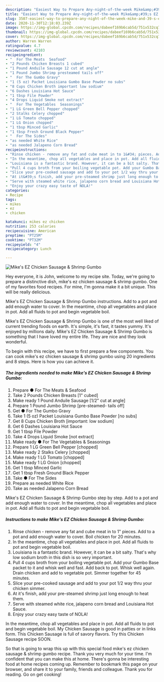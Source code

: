 ```yaml
---
description: "Easiest Way to Prepare Any-night-of-the-week Mike&amp;#39;s EZ Chicken Sausage &amp;amp; Shrimp Gumbo"
title: "Easiest Way to Prepare Any-night-of-the-week Mike&amp;#39;s EZ Chicken Sausage &amp;amp; Shrimp Gumbo"
slug: 3507-easiest-way-to-prepare-any-night-of-the-week-mike-and-39-s-ez-chicken-sausage-and-amp-shrimp-gumbo
date: 2020-11-30T12:18:03.239Z
image: https://img-global.cpcdn.com/recipes/dabeef169b6cab5d/751x532cq70/mikes-ez-chicken-sausage-shrimp-gumbo-recipe-main-photo.jpg
thumbnail: https://img-global.cpcdn.com/recipes/dabeef169b6cab5d/751x532cq70/mikes-ez-chicken-sausage-shrimp-gumbo-recipe-main-photo.jpg
cover: https://img-global.cpcdn.com/recipes/dabeef169b6cab5d/751x532cq70/mikes-ez-chicken-sausage-shrimp-gumbo-recipe-main-photo.jpg
author: Warren Warren
ratingvalue: 4.7
reviewcount: 42103
recipeingredient:
- "  For The Meats  Seafood"
- "2 Pounds Chicken Breasts 1 cubed"
- "1 Pound Anduile Sausage 12 cut at angle"
- "1 Pound Jumbo Shrimp presteamed tails off"
- "  For The Gumbo Gravy"
- "1 (5 oz) Packet Louisiana Gumbo Base Powder no subs"
- "8 Cups Chicken Broth important low sodium"
- "6 Dashes Louisiana Hot Sauce"
- "1 tbsp File Powder"
- "4 Drops Liquid Smoke not extract"
- "  For The Vegetables  Seasonings"
- "1 LG Green Bell Pepper chopped"
- "2 Stalks Celery chopped"
- "1 LG Tomato chopped"
- "1 LG Onion chopped"
- "1 tbsp Minced Garlic"
- "1 tbsp Fresh Ground Black Pepper"
- "  For The Sides"
- "as needed White Rice"
- "as needed Jalapeno Corn Bread"
recipeinstructions:
- "Rinse chicken - remove any fat and cube meat in to 1&#34; pieces. Add to a pot and add enough water to cover. Boil chicken for 20 minutes."
- "In the meantime, chop all vegetables and place in pot. Add all fluids to pot and begin vegetable boil."
- "Louisiana is a fantastic brand. However, it can be a bit salty. That&#39;s why low sodium broth in this dish is so very important."
- "Pull 4 cups broth from your boiling vegetable pot. Add your Gumbo Base packet to it and whisk well and fast. Add back to pot. Whisk well again. Drain chicken and add to vegetable pot. Simmer together for 45 minutes."
- "Slice your pre-cooked sausage and add to your pot 1/2 way thru your chicken simmer."
- "At it&#39;s finish, add your pre-steamed shrimp just long enough to heat them."
- "Serve with steamed white rice, jalapeno corn bread and Louisiana Hot Sauce."
- "Enjoy your crazy easy taste of NOLA!"
categories:
- Recipe
tags:
- mikes
- ez
- chicken

katakunci: mikes ez chicken 
nutrition: 253 calories
recipecuisine: American
preptime: "PT25M"
cooktime: "PT32M"
recipeyield: "4"
recipecategory: Lunch

---
```



![Mike&#39;s EZ Chicken Sausage &amp; Shrimp Gumbo](https://img-global.cpcdn.com/recipes/dabeef169b6cab5d/751x532cq70/mikes-ez-chicken-sausage-shrimp-gumbo-recipe-main-photo.jpg)

Hey everyone, it is John, welcome to my recipe site. Today, we're going to prepare a distinctive dish, mike&#39;s ez chicken sausage &amp; shrimp gumbo. One of my favorites food recipes. For mine, I'm gonna make it a bit unique. This will be really delicious.

Mike&#39;s EZ Chicken Sausage &amp; Shrimp Gumbo instructions. Add to a pot and add enough water to cover. In the meantime, chop all vegetables and place in pot. Add all fluids to pot and begin vegetable boil.

Mike&#39;s EZ Chicken Sausage &amp; Shrimp Gumbo is one of the most well liked of current trending foods on earth. It's simple, it's fast, it tastes yummy. It's enjoyed by millions daily. Mike&#39;s EZ Chicken Sausage &amp; Shrimp Gumbo is something that I have loved my entire life. They are nice and they look wonderful.


To begin with this recipe, we have to first prepare a few components. You can cook mike&#39;s ez chicken sausage &amp; shrimp gumbo using 20 ingredients and 8 steps. Here is how you can achieve it.

<!--inarticleads1-->

##### The ingredients needed to make Mike&#39;s EZ Chicken Sausage &amp; Shrimp Gumbo:

1. Prepare  ● For The Meats &amp; Seafood
1. Take 2 Pounds Chicken Breasts [1&#34; cubed]
1. Make ready 1 Pound Anduile Sausage [1/2&#34; cut at angle]
1. Prepare 1 Pound Jumbo Shrimp [pre-steamed- tails off]
1. Get  ● For The Gumbo Gravy
1. Take 1 (5 oz) Packet Louisiana Gumbo Base Powder [no subs]
1. Get 8 Cups Chicken Broth [important: low sodium]
1. Get 6 Dashes Louisiana Hot Sauce
1. Get 1 tbsp File Powder
1. Take 4 Drops Liquid Smoke [not extract]
1. Make ready  ● For The Vegetables &amp; Seasonings
1. Prepare 1 LG Green Bell Pepper [chopped]
1. Make ready 2 Stalks Celery [chopped]
1. Make ready 1 LG Tomato [chopped]
1. Make ready 1 LG Onion [chopped]
1. Get 1 tbsp Minced Garlic
1. Get 1 tbsp Fresh Ground Black Pepper
1. Take  ● For The Sides
1. Prepare as needed White Rice
1. Take as needed Jalapeno Corn Bread


Mike&#39;s EZ Chicken Sausage &amp; Shrimp Gumbo step by step. Add to a pot and add enough water to cover. In the meantime, chop all vegetables and place in pot. Add all fluids to pot and begin vegetable boil. 

<!--inarticleads2-->

##### Instructions to make Mike&#39;s EZ Chicken Sausage &amp; Shrimp Gumbo:

1. Rinse chicken - remove any fat and cube meat in to 1&#34; pieces. Add to a pot and add enough water to cover. Boil chicken for 20 minutes.
1. In the meantime, chop all vegetables and place in pot. Add all fluids to pot and begin vegetable boil.
1. Louisiana is a fantastic brand. However, it can be a bit salty. That&#39;s why low sodium broth in this dish is so very important.
1. Pull 4 cups broth from your boiling vegetable pot. Add your Gumbo Base packet to it and whisk well and fast. Add back to pot. Whisk well again. Drain chicken and add to vegetable pot. Simmer together for 45 minutes.
1. Slice your pre-cooked sausage and add to your pot 1/2 way thru your chicken simmer.
1. At it&#39;s finish, add your pre-steamed shrimp just long enough to heat them.
1. Serve with steamed white rice, jalapeno corn bread and Louisiana Hot Sauce.
1. Enjoy your crazy easy taste of NOLA!


In the meantime, chop all vegetables and place in pot. Add all fluids to pot and begin vegetable boil. My Chicken Sausage is good in patties or in links form. This Chicken Sausage is full of savory flavors. Try this Chicken Sausage recipe SOON. 

So that is going to wrap this up with this special food mike&#39;s ez chicken sausage &amp; shrimp gumbo recipe. Thank you very much for your time. I'm confident that you can make this at home. There's gonna be interesting food at home recipes coming up. Remember to bookmark this page on your browser, and share it to your family, friends and colleague. Thank you for reading. Go on get cooking!
